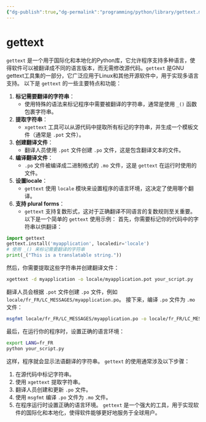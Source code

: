 ```yaml
---
{"dg-publish":true,"dg-permalink":"programming/python/library/gettext.md","permalink":"/programming/python/library/gettext.md/"}
---
```



# gettext

`gettext` 是一个用于国际化和本地化的Python库，它允许程序支持多种语言，使得软件可以被翻译成不同的语言版本，而无需修改源代码。`gettext` 是GNU gettext工具集的一部分，它广泛应用于Linux和其他开源软件中，用于实现多语言支持。 以下是 `gettext` 的一些主要特点和功能：

1. **标记需要翻译的字符串**：
   * 使用特殊的语法来标记程序中需要被翻译的字符串，通常是使用 `_()` 函数包裹字符串。
2. **提取字符串**：
   * `xgettext` 工具可以从源代码中提取所有标记的字符串，并生成一个模板文件（通常是 `.pot` 文件）。
3. **创建翻译文件**：
   * 翻译人员使用 `.pot` 文件创建 `.po` 文件，这是包含翻译文本的文件。
4. **编译翻译文件**：
   * `.po` 文件被编译成二进制格式的 `.mo` 文件，这是 `gettext` 在运行时使用的文件。
5. **设置locale**：
   * `gettext` 使用 `locale` 模块来设置程序的语言环境，这决定了使用哪个翻译。
6. **支持 plural forms**：
   * `gettext` 支持复数形式，这对于正确翻译不同语言的复数规则至关重要。 以下是一个简单的 `gettext` 使用示例： 首先，你需要标记你的代码中的字符串以供翻译：

```python
import gettext
gettext.install('myapplication', localedir='locale')
# 使用 _() 来标记需要翻译的字符串
print(_("This is a translatable string."))
```

然后，你需要提取这些字符串并创建翻译文件：

```bash
xgettext -d myapplication -o locale/myapplication.pot your_script.py
```

翻译人员会根据 `.pot` 文件创建 `.po` 文件，例如 `locale/fr_FR/LC_MESSAGES/myapplication.po`。 接下来，编译 `.po` 文件为 `.mo` 文件：

```bash
msgfmt locale/fr_FR/LC_MESSAGES/myapplication.po -o locale/fr_FR/LC_MESSAGES/myapplication.mo
```

最后，在运行你的程序时，设置正确的语言环境：

```bash
export LANG=fr_FR
python your_script.py
```

这样，程序就会显示法语翻译的字符串。 `gettext` 的使用通常涉及以下步骤：

1. 在源代码中标记字符串。
2. 使用 `xgettext` 提取字符串。
3. 翻译人员创建和更新 `.po` 文件。
4. 使用 `msgfmt` 编译 `.po` 文件为 `.mo` 文件。
5. 在程序运行时设置正确的语言环境。 `gettext` 是一个强大的工具，用于实现软件的国际化和本地化，使得软件能够更好地服务于全球用户。